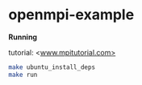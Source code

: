 # openmpi-example

**Running**

tutorial: <www.mpitutorial.com>

```bash
make ubuntu_install_deps
make run
```
